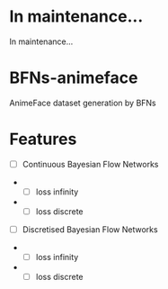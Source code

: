 # In maintenance...
In maintenance...

# BFNs-animeface
AnimeFace dataset generation by BFNs


# Features
- [ ] Continuous  Bayesian Flow Networks
- - [ ] loss infinity
- - [ ] loss discrete
- [ ] Discretised Bayesian Flow Networks
- - [ ] loss infinity
- - [ ] loss discrete